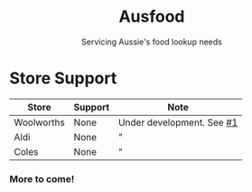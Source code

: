 <div align="center">
    <h1>Ausfood</h1>
    <p>Servicing Aussie's food lookup needs</p>
</div>

# Store Support
| Store      | Support | Note                                    |
|------------|---------|-----------------------------------------|
| Woolworths | None    | Under development. See [#1](../../issues/#1) |
| Aldi       | None    | "                                       |
| Coles      | None    | "                                       |


### More to come!
